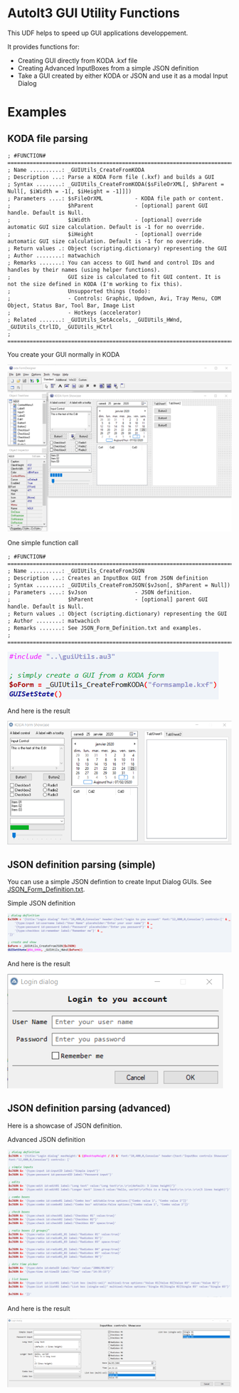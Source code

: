 # AutoIt3 GUI Utility Functions
This UDF helps to speed up GUI applications developpement.

It provides functions for:
  - Creating GUI directly from KODA .kxf file
  - Creating Advanced InputBoxes from a simple JSON definition
  - Take a GUI created by either KODA or JSON and use it as a modal Input Dialog

# Examples
## KODA file parsing
```
; #FUNCTION# ====================================================================================================================
; Name ..........: _GUIUtils_CreateFromKODA
; Description ...: Parse a KODA Form file (.kxf) and builds a GUI
; Syntax ........: _GUIUtils_CreateFromKODA($sFileOrXML[, $hParent = Null[, $iWidth = -1[, $iHeight = -1]]])
; Parameters ....: $sFileOrXML          - KODA file path or content.
;                  $hParent             - [optional] parent GUI handle. Default is Null.
;                  $iWidth              - [optional] override automatic GUI size calculation. Default is -1 for no override.
;                  $iHeight             - [optional] override automatic GUI size calculation. Default is -1 for no override.
; Return values .: Object (scripting.dictionary) representing the GUI
; Author ........: matwachich
; Remarks .......: You can access to GUI hwnd and control IDs and handles by their names (using helper functions).
;                  GUI size is calculated to fit GUI content. It is not the size defined in KODA (I'm working to fix this).
;                  Unsupported things (todo):
;                  - Controls: Graphic, Updown, Avi, Tray Menu, COM Object, Status Bar, Tool Bar, Image List
;                  - Hotkeys (accelerator)
; Related .......: _GUIUtils_SetAccels, _GUIUtils_HWnd, _GUIUtils_CtrlID, _GUIUtils_HCtrl
; ===============================================================================================================================
```

You create your GUI normally in KODA

![KODA example koda](/screenshots/koda_simple_koda.png)

One simple function call

```
; #FUNCTION# ====================================================================================================================
; Name ..........: _GUIUtils_CreateFromJSON
; Description ...: Creates an InputBox GUI from JSON definition
; Syntax ........: _GUIUtils_CreateFromJSON($vJson[, $hParent = Null])
; Parameters ....: $vJson               - JSON definition.
;                  $hParent             - [optional] parent GUI handle. Default is Null.
; Return values .: Object (scripting.dictionary) representing the GUI
; Author ........: matwachich
; Remarks .......: See JSON_Form_Definition.txt and examples.
; ===============================================================================================================================
```

![KODA example code](/screenshots/koda_simple_code.png)

And here is the result

![KODA example result](/screenshots/koda_simple.png)

## JSON definition parsing (simple)
You can use a simple JSON defintion to create Input Dialog GUIs. See [JSON_Form_Definition.txt](/JSON_Form_Definition.txt).

Simple JSON definition

![JSON example code](/screenshots/json_simple_code.png)

And here is the result

![JSON example result](/screenshots/json_simple_gui.png)

## JSON definition parsing (advanced)
Here is a showcase of JSON definition.

Advanced JSON definition

![JSON example code](/screenshots/json_adv_code.png)

And here is the result

![JSON example result](/screenshots/json_adv_gui.png)
